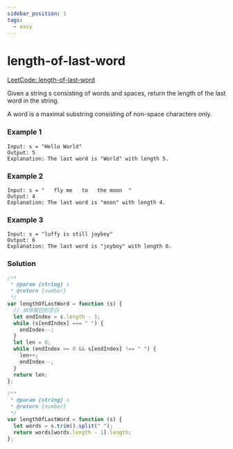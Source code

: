 ```yaml
---
sidebar_position: 1
tags:
  - easy
---
```


# length-of-last-word

[LeetCode: length-of-last-word ](https://leetcode.com/problems/length-of-last-word)

Given a string s consisting of words and spaces, return the length of the last word in the string.

A word is a maximal substring consisting of non-space characters only.

### Example 1

```
Input: s = "Hello World"
Output: 5
Explanation: The last word is "World" with length 5.

```

### Example 2

```
Input: s = "   fly me   to   the moon  "
Output: 4
Explanation: The last word is "moon" with length 4.

```

### Example 3

```
Input: s = "luffy is still joyboy"
Output: 6
Explanation: The last word is "joyboy" with length 6.

```

### Solution

```jsx title="length-of-last-word"
/**
 * @param {string} s
 * @return {number}
 */
var lengthOfLastWord = function (s) {
  // 排除尾巴的空白
  let endIndex = s.length - 1;
  while (s[endIndex] === " ") {
    endIndex--;
  }
  let len = 0;
  while (endIndex >= 0 && s[endIndex] !== " ") {
    len++;
    endIndex--;
  }
  return len;
};
```

```jsx title="length-of-last-word"
/**
 * @param {string} s
 * @return {number}
 */
var lengthOfLastWord = function (s) {
  let words = s.trim().split(" ");
  return words[words.length - 1].length;
};
```
